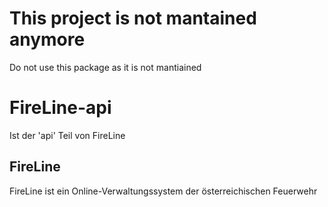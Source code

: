 # This project is not mantained anymore

Do not use this package as it is not mantiained

# FireLine-api

Ist der 'api' Teil von FireLine

## FireLine
FireLine ist ein Online-Verwaltungssystem der österreichischen Feuerwehr
